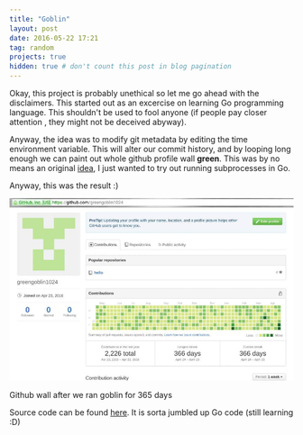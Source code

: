 ```yaml
---
title: "Goblin"
layout: post
date: 2016-05-22 17:21
tag: random
projects: true
hidden: true # don't count this post in blog pagination
---
```



Okay, this project is probably unethical so let me go ahead with the disclaimers. This started out as an excercise on learning Go programming language. This shouldn't be used to fool anyone (if people pay closer attention , they might not be deceived abyway).

Anyway, the idea was to modify git metadata by editing the time environment variable. This will alter our commit history, and by looping long enough we can paint out whole github profile wall **green**. This was by no means an original [idea](http://stackoverflow.com/questions/20099235/who-is-the-user-with-the-longest-streak-on-github), I just wanted to try out running subprocesses in Go. 

Anyway, this was the result :)

![Goblin Image](/assets/images/goblin.jpg)
<figcaption class="caption">Github wall after we ran goblin for 365 days</figcaption>


Source code can be found [here](https://github.com/ykumards/goblin). It is sorta jumbled up Go code (still learning :D)